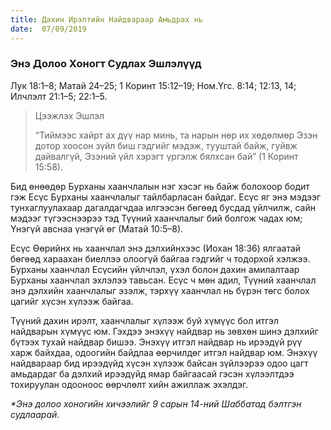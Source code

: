 ```yaml
---
title: Дахин Ирэлтийн Найдвараар Амьдрах нь
date:  07/09/2019
---
```


### Энэ Долоо Хоногт Судлах Эшлэлүүд
Лук 18:1–8; Maтай 24–25; 1 Коринт 15:12–19; Ном.Үгс. 8:14; 12:13, 14; Илчлэлт 21:1–5; 22:1–5.

> <p>Цээжлэх Эшлэл</p>
> “Тиймээс хайрт ах дүү нар минь, та нарын нөр их хөдөлмөр Эзэн дотор хоосон зүйл биш гэдгийг мэдэж, тууштай байж, гуйвж дайвалгүй, Эзэний үйл хэрэгт үргэлж бялхсан бай” (1 Коринт 15:58).

Бид өнөөдөр Бурханы хаанчлалын нэг хэсэг нь байж болохоор бодит гэж Есүс Бурханы хаанчлалыг тайлбарласан байдаг. Есүс яг энэ мэдээг тунхаглуулахаар дагалдагчдаа илгээсэн бөгөөд бусдад үйлчилж, сайн мэдээг түгээснээрээ тэд Түүний хаанчлалыг бий болгож чадах юм; Үнэгүй авснаа үнэгүй өг (Матай 10:5–8).

Есүс Өөрийнх нь хаанчлал энэ дэлхийнхээс (Иохан 18:36) ялгаатай бөгөөд хараахан биеллээ олоогүй байгаа гэдгийг ч тодорхой хэлжээ. Бурханы хаанчлал Есүсийн үйлчлэл, үхэл болон дахин амилалтаар Бурханы хаанчлал эхлэлээ тавьсан. Есүс ч мөн адил, Түүний хаанчлал энэ дэлхийн хаанчлалыг эзэлж, тэрхүү хаанчлал нь бүрэн төгс болох цагийг хүсэн хүлээж байгаа.

Түүний дахин ирэлт, хаанчлалыг хүлээж буй хүмүүс бол итгэл найдварын хүмүүс юм. Гэхдээ энэхүү найдвар нь зөвхөн шинэ дэлхийг бүтээх тухай найдвар бишээ. Энэхүү итгэл найдвар нь ирээдүй рүү харж байхдаа, одоогийн байдлаа өөрчилдөг итгэл найдвар юм. Энэхүү найдвараар бид ирээдүйд хүсэн хүлээж байсан зүйлээрээ одоо цагт амьдардаг ба дэлхий ирээдүйд ямар байгаасай гэсэн хүлээлтдээ тохируулан одооноос өөрчлөлт хийн ажиллаж эхэлдэг.

_*Энэ долоо хоногийн хичээлийг 9 сарын 14-ний Шаббатад бэлтгэн судлаарай._